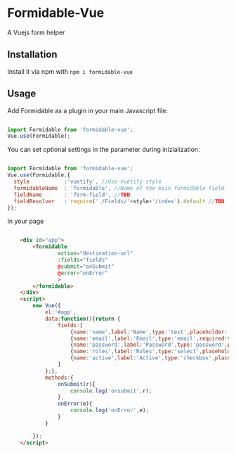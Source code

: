 # Formidable-Vue
A Vuejs form helper


## Installation
Install it via npm with `npm i formidable-vue`

## Usage
Add Formidable as a plugin in your main Javascript file:

```javascript

import Formidable from 'formidable-vue';
Vue.use(Formidable);

```
You can set optional settings in the parameter during inizialization:
```javascript

import Formidable from 'formidable-vue';
Vue.use(Formidable,{
  style           :'vuetify', //Use Vuetify style
  formidableName  : 'formidable', //Name of the main formidable field
  fieldName       : 'form-field', //TBD
  fieldResolver   : require('./Fields/'+style+'/index').default //TBD
});
```

In your page
```html

    <div id="app">
        <formidable
                action="destination-url"
                :fields="fields"
                @submit="onSubmit"
                @error="onError"
                >
        </formidable>
    </div>
    <script>
        new Vue({
            el:'#app',
            data:function(){return {
                fields:[
                    {name:'name',label:'Name',type:'text',placeholder:'username',required:true},
                    {name:'email',label:'Email',type:'email',required:true},
                    {name:'password',label:'Password',type:'password',placeholder:'',minLength:6},
                    {name:'roles',label:'Roles',type:'select',placeholder:'',values:{1:'one',2:'two'},multiple:true ,value:[1,2]},
                    {name:'active',label:'Active',type:'checkbox',placeholder:'',value:1},
                ]
            };},
            methods:{
                onSubmit(r){
                    console.log('onsubmit',r);
                },
                onError(e){
                    console.log('onError',e);
                }
            }

        });
    </script>
    
```